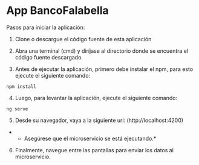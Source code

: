 # App BancoFalabella
Pasos para iniciar la aplicación:

1. Clone o descargue el código fuente de esta aplicación

2. Abra una terminal (cmd) y diríjase al directorio donde se encuentra el código fuente descargado.

3. Antes de ejecutar la aplicación, primero debe instalar el npm, para esto ejecute el siguiente comando:
```
npm install
```

4. Luego, para levantar la aplicación, ejecute el siguiente comando:
```
ng serve
```

5. Desde su navegador, vaya a la siguiente url: 
(http://localhost:4200)
* * Asegúrese que el microservicio se está ejecutando.*

6. Finalmente, navegue entre las pantallas para enviar los datos al microservicio. 
